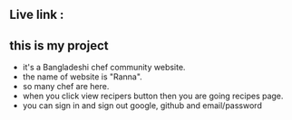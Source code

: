 ## Live link : 
## this is my project
- it's a Bangladeshi chef community website.
- the name of website is "Ranna".
- so many chef are here.
- when you click view recipers button then you are going recipes page.
- you can sign in and sign out google, github and email/password